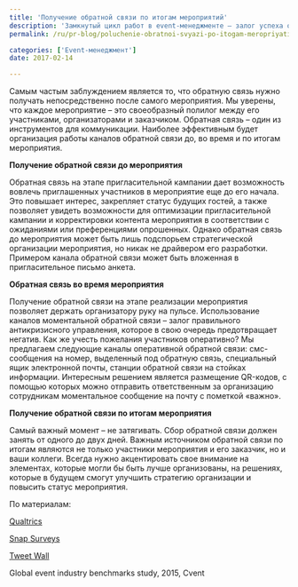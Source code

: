 ```yaml
---
title: 'Получение обратной связи по итогам мероприятий'
description: 'Замкнутый цикл работ в event-менеджменте – залог успеха организации мероприятий. Получение обратной связи от гостей и участников мероприятия, а также от заказчиков, – возможность для оптимизации и совершенствования в будущем. Консалтинговая группа «Полилог» хотела бы поделиться аргументами, почему обратная связь так важна, а также описать механику ее получения.'
permalink: /ru/pr-blog/poluchenie-obratnoi-svyazi-po-itogam-meropriyatiya

categories: ['Event-менеджмент']
date: 2017-02-14

---
```

<p>Самым частым заблуждением является то, что обратную связь нужно получать непосредственно после самого мероприятия. Мы уверены, что каждое мероприятие &ndash; это своеобразный полилог между его участниками, организаторами и заказчиком. Обратная связь &ndash; один из инструментов для коммуникации. Наиболее эффективным будет организация работы каналов обратной связи до, во время и по итогам мероприятия.</p>
<p><strong>Получение обратной связи до мероприятия</strong></p>
<p>Обратная связь на этапе пригласительной кампании дает возможность вовлечь приглашенных участников в мероприятие еще до его начала. Это повышает интерес, закрепляет статус будущих гостей, а также позволяет увидеть возможности для оптимизации пригласительной кампании и корректировки контента мероприятия в соответствии с ожиданиями или преференциями опрошенных. Однако обратная связь до мероприятия может быть лишь подспорьем стратегической организации мероприятия, но никак не драйвером его разработки. Примером канала обратной связи может быть вложенная в пригласительное письмо анкета.</p>
<p><strong>Обратная связь во время мероприятия</strong></p>
<p>Получение обратной связи на этапе реализации мероприятия позволяет держать организатору руку на пульсе. Использование каналов моментальной обратной связи &ndash; залог правильного антикризисного управления, которое в свою очередь предотвращает негатив. Как же учесть пожелания участников оперативно? Мы предлагаем следующие каналы оперативной обратной связи: смс-сообщения на номер, выделенный под обратную связь, специальный ящик электронной почты, станции обратной связи на стойках информации. Интересным решением является размещение QR-кодов, с помощью которых можно отправить ответственным за организацию сотрудникам моментальное сообщение на почту с пометкой &laquo;важно&raquo;.</p>
<p><strong>Получение обратной связи по итогам мероприятия</strong></p>
<p>Самый важный момент &ndash; не затягивать. Сбор обратной связи должен занять от одного до двух дней. Важным источником обратной связи по итогам являются не только участники мероприятия и его заказчик, но и ваши коллеги. Всегда нужно акцентировать свое внимание на элементах, которые могли бы быть лучше организованы, на решениях, которые в будущем смогут улучшить стратегию организации и повысить статус мероприятия.</p>
<p>По материалам:</p>
<p><a href="https://www.qualtrics.com/blog/the-3-critical-stages-of-event-feedback/" target="_blank" rel="noopener noreferrer">Qualtrics</a></p>
<p><a href="https://www.snapsurveys.com/blog/collect-direct-feedback-event-surveys/" target="_blank" rel="noopener noreferrer">Snap Surveys</a></p>
<p><a href="https://tweetwall.com/blog/get-feedback-event-attendees/" target="_blank" rel="noopener noreferrer">Tweet Wall</a></p>
<p>Global event industry benchmarks study, 2015, Cvent</p>

